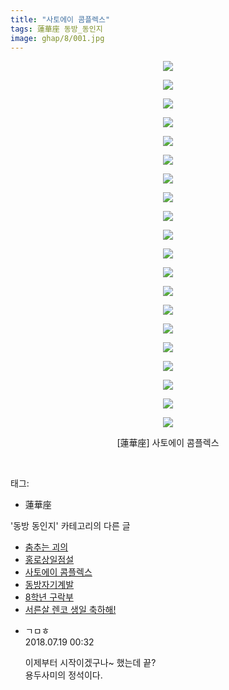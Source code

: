 ```yaml
---
title: "사토에이 콤플렉스"
tags: 蓮華座 동방_동인지
image: ghap/8/001.jpg
---
```

<div class="article">
<p style="text-align: center; clear: none; float: none;"><img src="{{ site.nasurl }}/ghap/8/001.jpg"/></p>
<p style="text-align: center; clear: none; float: none;"><img src="{{ site.nasurl }}/ghap/8/002.jpg"/></p>
<p style="text-align: center; clear: none; float: none;"><img src="{{ site.nasurl }}/ghap/8/003.jpg"/></p>
<p style="text-align: center; clear: none; float: none;"><img src="{{ site.nasurl }}/ghap/8/004.jpg"/></p>
<p style="text-align: center; clear: none; float: none;"><img src="{{ site.nasurl }}/ghap/8/005.jpg"/></p>
<p style="text-align: center; clear: none; float: none;"><img src="{{ site.nasurl }}/ghap/8/006.jpg"/></p>
<p style="text-align: center; clear: none; float: none;"><img src="{{ site.nasurl }}/ghap/8/007.jpg"/></p>
<p style="text-align: center; clear: none; float: none;"><img src="{{ site.nasurl }}/ghap/8/008.jpg"/></p>
<p style="text-align: center; clear: none; float: none;"><img src="{{ site.nasurl }}/ghap/8/009.jpg"/></p>
<p style="text-align: center; clear: none; float: none;"><img src="{{ site.nasurl }}/ghap/8/010.jpg"/></p>
<p style="text-align: center; clear: none; float: none;"><img src="{{ site.nasurl }}/ghap/8/011.jpg"/></p>
<p style="text-align: center; clear: none; float: none;"><img src="{{ site.nasurl }}/ghap/8/012.jpg"/></p>
<p style="text-align: center; clear: none; float: none;"><img src="{{ site.nasurl }}/ghap/8/013.jpg"/></p>
<p style="text-align: center; clear: none; float: none;"><img src="{{ site.nasurl }}/ghap/8/014.jpg"/></p>
<p style="text-align: center; clear: none; float: none;"><img src="{{ site.nasurl }}/ghap/8/015.jpg"/></p>
<p style="text-align: center; clear: none; float: none;"><img src="{{ site.nasurl }}/ghap/8/016.jpg"/></p>
<p style="text-align: center; clear: none; float: none;"><img src="{{ site.nasurl }}/ghap/8/017.jpg"/></p>
<p style="text-align: center; clear: none; float: none;"><img src="{{ site.nasurl }}/ghap/8/018.jpg"/></p>
<p style="text-align: center; clear: none; float: none;"><img src="{{ site.nasurl }}/ghap/8/019.jpg"/></p>
<p style="text-align: center; clear: none; float: none;"><img src="{{ site.nasurl }}/ghap/8/020.jpg"/></p>
<p style="text-align: center; clear: none; float: none;">[蓮華座] 사토에이 콤플렉스</p>
<p><br/></p>
</div><div class="tagTrail">
<p>태그: </p>
<ul>
<li>蓮華座</li>
</ul>
</div><div class="another">
<p>'동방 동인지' 카테고리의 다른 글</p>
<ul>
<li><a href="/2016-06-16-ghap_10">춤추는 괴의</a></li>
<li><a href="/2016-06-16-ghap_9">홍로상일점설</a></li>
<li><a href="/2016-06-16-ghap_8">사토에이 콤플렉스</a></li>
<li><a href="/2016-06-16-ghap_7">동방자기계발</a></li>
<li><a href="/2016-06-16-ghap_6">8학년 구락부</a></li>
<li><a href="/2016-06-16-ghap_5">서른살 렌코 생일 축하해!</a></li>
</ul>
</div><div class="cb_module cb_fluid">
<div class="cb_wrt cb_profile">
<div class="comment">
<ul>
<li class="cb_thumb_off" id="comment15289603">
<div class="cb_comment_area">
<div class="cb_info_area">
<div class="cb_section">
<span class="cb_nick_name">ㄱㅁㅎ</span>
</div>
<div class="cb_section">
<span class="cb_date">2018.07.19 00:32 </span>
</div>
</div>
<div class="cb_dsc_comment">
<p class="cb_dsc">
											이제부터 시작이겠구나~ 했는데 끝?<br/>
용두사미의 정석이다.
										</p>
</div>
</div></li>
</ul>
</div>
</div><!-- commentList close -->
</div>